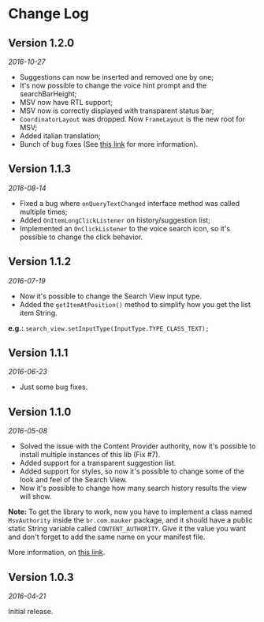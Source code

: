 Change Log
==========

## Version 1.2.0

_2016-10-27_

* Suggestions can now be inserted and removed one by one;
* It's now possible to change the voice hint prompt and the searchBarHeight;
* MSV now have RTL support;
* MSV now is correctly displayed with transparent status bar;
* `CoordinatorLayout` was dropped. Now `FrameLayout` is the new root for MSV;
* Added italian translation;
* Bunch of bug fixes (See [this link](https://github.com/Mauker1/MaterialSearchView/milestone/2) for more information).

## Version 1.1.3

_2016-08-14_

* Fixed a bug where `onQueryTextChanged` interface method was called multiple times;
* Added `OnItemLongClickListener` on history/suggestion list;
* Implemented an `OnClickListener` to the voice search icon, so it's possible to change the click behavior.

## Version 1.1.2

_2016-07-19_

* Now it's possible to change the Search View input type.
* Added the `getItemAtPosition()` method to simplify how you get the list item String.

**e.g.:** `search_view.setInputType(InputType.TYPE_CLASS_TEXT);`

## Version 1.1.1

_2016-06-23_

* Just some bug fixes.

## Version 1.1.0

_2016-05-08_

* Solved the issue with the Content Provider authority, now it's possible to install multiple instances of this lib (Fix #7).
* Added support for a transparent suggestion list.
* Added support for styles, so now it's possible to change some of the look and feel of the Search View.
* Now it's possible to change how many search history results the view will show.

**Note:** To get the library to work, now you have to implement a class 
named `MsvAuthority` inside the `br.com.mauker` package, and it should 
have a public static String variable called `CONTENT_AUTHORITY`. 
Give it the value you want and don't forget to add the same name on your
manifest file.

More information, on [this link](http://stackoverflow.com/a/14592121/4070469).

## Version 1.0.3

_2016-04-21_

Initial release.
